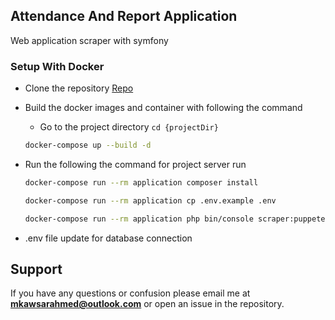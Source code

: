## Attendance And Report Application

Web application scraper with symfony

### Setup With Docker
* Clone the repository [Repo](https://github.com/mkawsar/symfony-scraper.git)
* Build the docker images and container with following the command
    * Go to the project directory `cd {projectDir}`
    ```bash
    docker-compose up --build -d
    ```

* Run the following the command for project server run

    ```bash
    docker-compose run --rm application composer install
    ```

    ```bash
    docker-compose run --rm application cp .env.example .env
    ```
    ```bash
    docker-compose run --rm application php bin/console scraper:puppeteer
    ```
* .env file update for database connection

## Support

If you have any questions or confusion please email me at **mkawsarahmed@outlook.com** or open an issue in the repository.